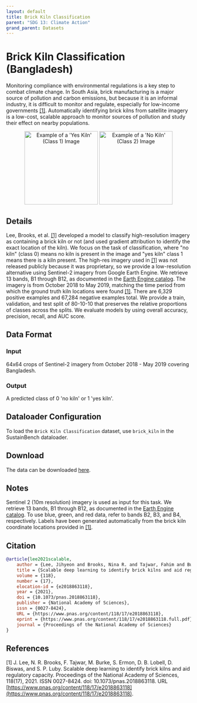 ```yaml
---
layout: default
title: Brick Kiln Classification
parent: "SDG 13: Climate Action"
grand_parent: Datasets
---
```


# Brick Kiln Classification (Bangladesh)

Monitoring compliance with environmental regulations is a key step to combat climate change. In South Asia, brick manufacturing is a major source of pollution and carbon emissions, but because it is an informal industry, it is difficult to monitor and regulate, especially for low-income governments [[1]](#references). Automatically identifying brick kilns from satellite imagery is a low-cost, scalable approach to monitor sources of pollution and study their effect on nearby populations.

<p style="text-align: center">
    <img src="{{ site.baseurl }}/assets/images/yeskiln.png" width="200" title="Example of a 'Yes Kiln' (Class 1) Image">
    <img src="{{ site.baseurl }}/assets/images/nokiln.png" width="200" title="Example of a 'No Kiln' (Class 2) Image">
</p>

## Details

Lee, Brooks, et al. [[1]](#references) developed a model to classify high-resolution imagery as containing a brick kiln or not (and used gradient attribution to identify the exact location of the kiln). We focus on the task of classification, where "no kiln" (class 0) means no kiln is present in the image and "yes kiln" class 1 means there is a kiln present. The high-res imagery used in [[1]](#references) was not released publicly because it was proprietary, so we provide a low-resolution alternative using Sentinel-2 imagery from Google Earth Engine. We retrieve 13 bands, B1 through B12, as documented in the [Earth Engine catalog](https://developers.google.com/earth-engine/datasets/catalog/COPERNICUS_S2_SR#bands). The imagery is from October 2018 to May 2019, matching the time period from which the ground truth kiln locations were found [[1]](#references). There are 6,329 positive examples and 67,284 negative examples total. We provide a train, validation, and test split of 80-10-10 that preserves the relative proportions of classes across the splits. We evaluate models by using overall accuracy, precision, recall, and AUC score.


## Data Format
### Input
64x64 crops of Sentinel-2 imagery from October 2018 - May 2019 covering Bangladesh.
### Output
A predicted class of 0 'no kiln' or 1 'yes kiln'.

## Dataloader Configuration

To load the ``Brick Kiln Classification`` dataset, use ``brick_kiln`` in the SustainBench dataloader.

## Download

The data can be downloaded [here](https://drive.google.com/drive/folders/1VvDQHTorD8sa6YJ6_Z9UoEFGu7QpR2dT).

## Notes

Sentinel 2 (10m resolution) imagery is used as input for this task. We retrieve 13 bands, B1 through B12, as documented in the [Earth Engine catalog](https://developers.google.com/earth-engine/datasets/catalog/COPERNICUS_S2_SR#bands). To use blue, green, and red data, refer to bands B2, B3, and B4, respectively. Labels have been generated automatically from the brick kiln coordinate locations provided in [[1]](#references).

## Citation

```bibtex
@article{lee2021scalable,
    author = {Lee, Jihyeon and Brooks, Nina R. and Tajwar, Fahim and Burke, Marshall and Ermon, Stefano and Lobell, David B. and Biswas, Debashish and Luby, Stephen P.},
    title = {Scalable deep learning to identify brick kilns and aid regulatory capacity},
    volume = {118},
    number = {17},
    elocation-id = {e2018863118},
    year = {2021},
    doi = {10.1073/pnas.2018863118},
    publisher = {National Academy of Sciences},
    issn = {0027-8424},
    URL = {https://www.pnas.org/content/118/17/e2018863118},
    eprint = {https://www.pnas.org/content/118/17/e2018863118.full.pdf},
    journal = {Proceedings of the National Academy of Sciences}
}
```

## References

[1] J. Lee, N. R. Brooks, F. Tajwar, M. Burke, S. Ermon, D. B. Lobell, D. Biswas, and S. P. Luby. Scalable deep learning to identify brick kilns and aid regulatory capacity. Proceedings of the National Academy of Sciences, 118(17), 2021. ISSN 0027-8424. doi: 10.1073/pnas.2018863118. URL [https://www.pnas.org/content/118/17/e2018863118](https://www.pnas.org/content/118/17/e2018863118).
